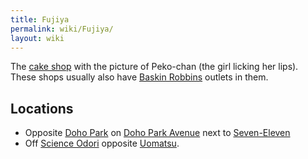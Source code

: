 ```yaml
---
title: Fujiya
permalink: wiki/Fujiya/
layout: wiki
---
```


The [cake shop](/wiki/Cake_Shops "wikilink") with the picture of Peko-chan
(the girl licking her lips). These shops usually also have [Baskin
Robbins](/wiki/Baskin_Robbins "wikilink") outlets in them.

Locations
---------

-   Opposite [Doho Park](/wiki/Doho_Park "wikilink") on [Doho Park
    Avenue](/wiki/Doho_Park_Avenue "wikilink") next to
    [Seven-Eleven](/wiki/Seven-Eleven "wikilink")
-   Off [Science Odori](/wiki/Science_Odori "wikilink") opposite
    [Uomatsu](/wiki/Uomatsu "wikilink").

